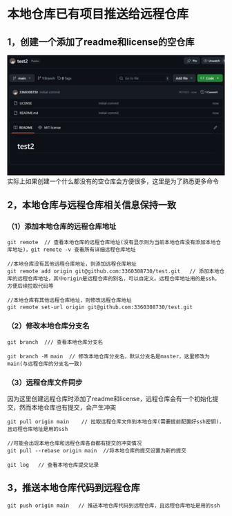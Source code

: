 # 本地仓库已有项目推送给远程仓库
## 1，创建一个添加了readme和license的空仓库
![alt text](image.png)
实际上如果创建一个什么都没有的空仓库会方便很多，这里是为了熟悉更多命令
## 2，本地仓库与远程仓库相关信息保持一致
### （1）添加本地仓库的远程仓库地址
```
git remote  // 查看本地仓库的远程仓库地址(没有显示则为当前本地仓库没有添加本地仓库地址)，git remote -v 查看所有详细远程仓库地址

//本地仓库没有其他远程仓库地址，则添加远程仓库地址
git remote add origin git@github.com:3360308730/test.git   // 添加本地仓库的远程仓库地址，其中origin是远程仓库的别名，可以自定义。远程仓库地址用的是ssh，方便后续拉取代码等

//本地仓库有其他远程仓库地址，则修改远程仓库地址
git remote set-url origin git@github.com:3360308730/test.git
```
### （2）修改本地仓库分支名
```
git branch  /// 查看本地仓库分支名

git branch -M main  // 修改本地仓库分支名，默认分支名是master，这里修改为main(与远程仓库的分支名一致)
```
### （3）远程仓库文件同步
因为这里创建远程仓库时添加了readme和license，远程仓库会有一个初始化提交，然而本地仓库也有提交，会产生冲突

```
git pull origin main    // 拉取远程仓库文件到本地仓库(需要提前配置好ssh密钥)，且远程仓库地址是用的ssh

//可能会出现本地仓库和远程仓库各自都有提交的冲突情况
git pull --rebase origin main  //将本地仓库的提交设置为新的提交

git log   // 查看本地仓库提交记录
```
## 3，推送本地仓库代码到远程仓库
```
git push origin main   // 推送本地仓库代码到远程仓库，且远程仓库地址是用的ssh
```
